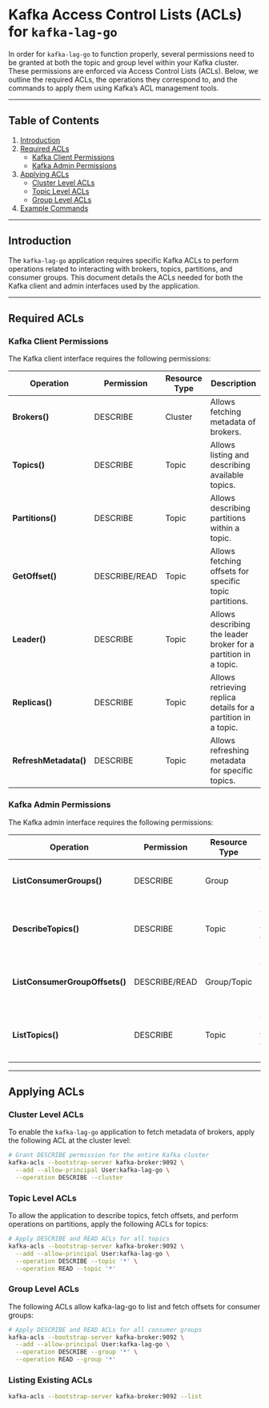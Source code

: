 # Kafka Access Control Lists (ACLs) for `kafka-lag-go`

In order for `kafka-lag-go` to function properly, several permissions need to be granted at both the topic and group level within your Kafka cluster. These permissions are enforced via Access Control Lists (ACLs). Below, we outline the required ACLs, the operations they correspond to, and the commands to apply them using Kafka’s ACL management tools.

---

## Table of Contents

1. [Introduction](#introduction)
2. [Required ACLs](#required-acls)
    - [Kafka Client Permissions](#kafka-client-permissions)
    - [Kafka Admin Permissions](#kafka-admin-permissions)
3. [Applying ACLs](#applying-acls)
    - [Cluster Level ACLs](#cluster-level-acls)
    - [Topic Level ACLs](#topic-level-acls)
    - [Group Level ACLs](#group-level-acls)
4. [Example Commands](#example-commands)

---

## Introduction

The `kafka-lag-go` application requires specific Kafka ACLs to perform operations related to interacting with brokers, topics, partitions, and consumer groups. This document details the ACLs needed for both the Kafka client and admin interfaces used by the application.

---

## Required ACLs

### Kafka Client Permissions

The Kafka client interface requires the following permissions:

| Operation                  | Permission  | Resource Type | Description                                                        |
|----------------------------|-------------|---------------|--------------------------------------------------------------------|
| **Brokers()**               | DESCRIBE    | Cluster       | Allows fetching metadata of brokers.                               |
| **Topics()**                | DESCRIBE    | Topic         | Allows listing and describing available topics.                    |
| **Partitions()**            | DESCRIBE    | Topic         | Allows describing partitions within a topic.                       |
| **GetOffset()**             | DESCRIBE/READ | Topic       | Allows fetching offsets for specific topic partitions.             |
| **Leader()**                | DESCRIBE    | Topic         | Allows describing the leader broker for a partition in a topic.    |
| **Replicas()**              | DESCRIBE    | Topic         | Allows retrieving replica details for a partition in a topic.      |
| **RefreshMetadata()**       | DESCRIBE    | Topic         | Allows refreshing metadata for specific topics.                    |

### Kafka Admin Permissions

The Kafka admin interface requires the following permissions:

| Operation                               | Permission  | Resource Type | Description                                                        |
|-----------------------------------------|-------------|---------------|--------------------------------------------------------------------|
| **ListConsumerGroups()**                | DESCRIBE    | Group         | Allows listing of all consumer groups.                             |
| **DescribeTopics()**                    | DESCRIBE    | Topic         | Allows describing topics and their metadata.                       |
| **ListConsumerGroupOffsets()**          | DESCRIBE/READ | Group/Topic  | Allows listing offsets for a consumer group.                       |
| **ListTopics()**                        | DESCRIBE    | Topic         | Allows listing all topics and their details.                       |

---

## Applying ACLs

### Cluster Level ACLs
To enable the `kafka-lag-go` application to fetch metadata of brokers, apply the following ACL at the cluster level:

```bash
# Grant DESCRIBE permission for the entire Kafka cluster
kafka-acls --bootstrap-server kafka-broker:9092 \
  --add --allow-principal User:kafka-lag-go \
  --operation DESCRIBE --cluster
```

### Topic Level ACLs
To allow the application to describe topics, fetch offsets, and perform operations on partitions, apply the following ACLs for topics:

```bash
# Apply DESCRIBE and READ ACLs for all topics
kafka-acls --bootstrap-server kafka-broker:9092 \
  --add --allow-principal User:kafka-lag-go \
  --operation DESCRIBE --topic '*' \
  --operation READ --topic '*'
```

### Group Level ACLs
The following ACLs allow kafka-lag-go to list and fetch offsets for consumer groups:

```bash
# Apply DESCRIBE and READ ACLs for all consumer groups
kafka-acls --bootstrap-server kafka-broker:9092 \
  --add --allow-principal User:kafka-lag-go \
  --operation DESCRIBE --group '*' \
  --operation READ --group '*'
```


### Listing Existing ACLs
```bash
kafka-acls --bootstrap-server kafka-broker:9092 --list
```